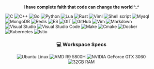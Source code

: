 <p align="center"><b> I have complete faith that code can change the world ^_^ </b></p>

![C](https://img.shields.io/badge/C-00599C?style=for-the-badge&logo=c&logoColor=white)
![C++](https://img.shields.io/badge/C%2B%2B-00599C?style=for-the-badge&logo=c%2B%2B&logoColor=white)
![Go](https://img.shields.io/badge/Go-00ADD8?style=for-the-badge&logo=go&logoColor=white)
![Python](https://img.shields.io/badge/Python-14354C?style=for-the-badge&logo=python&logoColor=white)
![Lua](https://img.shields.io/badge/Lua-2C2D72?style=for-the-badge&logo=lua&logoColor=white)
![Rust](https://img.shields.io/badge/Rust-FF8290?style=for-the-badge&logo=rust&logoColor=white)
![Viml](https://img.shields.io/badge/Viml-9D2DF2?style=for-the-badge&logo=vim&logoColor=white)
![Shell script](https://img.shields.io/badge/Shell_Script-121011?style=for-the-badge&logo=gnu-bash&logoColor=white)
![Mysql](https://img.shields.io/badge/Mysql-316192?style=for-the-badge&logo=mysql&logoColor=white)
![MongoDB](https://img.shields.io/badge/MongoDB-516191?style=for-the-badge&logo=mongodb&logoColor=white)
![Redis](https://img.shields.io/badge/Redis-318192?style=for-the-badge&logo=redis&logoColor=white)
![ES](https://img.shields.io/badge/Elasticsearch-316892?style=for-the-badge&logo=elasticsearch&logoColor=white)
![GIT](https://img.shields.io/badge/GIT-E44C30?style=for-the-badge&logo=git&logoColor=white "My main version control system")
![GitHub](https://img.shields.io/badge/GitHub-002?style=for-the-badge&logo=github&logoColor=white)
![Vim](https://img.shields.io/badge/NeoVim-E34F8?style=for-the-badge&logo=neovim&logoColor=white)
![Markdown](https://img.shields.io/badge/Markdown-000000?style=for-the-badge&logo=markdown&logoColor=white)
![Visual Studio](https://img.shields.io/badge/Visual_Studio-115ACC?style=for-the-badge&logo=visual-studio&logoColor=white)
![Visual Studio Code](https://img.shields.io/badge/Visual_Studio_Code-007ACC?style=for-the-badge&logo=visual-studio-code&logoColor=white)
![Make](https://img.shields.io/badge/Make-1F425F?style=for-the-badge&logo=make&logoColor=white)
![Cmake](https://img.shields.io/badge/CMake-064F8C?style=for-the-badge&logo=cmake&logoColor=white)
![Docker](https://img.shields.io/badge/Docker-2496ED?style=for-the-badge&logo=docker&logoColor=white)
![Kubernetes](https://img.shields.io/badge/kubernetes-1F925F?style=for-the-badge&logo=kubernetes&logoColor=white)
![Istio](https://img.shields.io/badge/Istio-1F429F?style=for-the-badge&logo=istio&logoColor=white)

<h3 align="center"> 💻 Workspace Specs </h3>
<p align="center">
    <img alt="Ubuntu Linux" src="https://img.shields.io/badge/Ubuntu-0078D6?style=for-the-badge&logo=Ubuntu&logoColor=white">
    <img alt="AMD R9 5800H" src="https://img.shields.io/badge/AMD_R9_5800H-0071C5?style=for-the-badge&logo=amd&logoColor=white">
    <img alt="NVIDIA GeForce GTX 3060" src="https://img.shields.io/badge/NVIDIA-GTX3060-76B900?style=for-the-badge&logo=nvidia&logoColor=white">
    <img alt="32GB RAM" src="https://img.shields.io/badge/RAM-32GB-121003?style=for-the-badge&logo=ram&logoColor=white">
</p>
